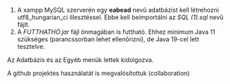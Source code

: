 1. A xampp MySQL szerverén egy <b>eabead</b> nevű adatbázist kell létrehozni utf8_hungarian_ci illesztéssel. Ebbe kell beimportálni az <i>SQL (1).sql</i> nevű fájlt.
2. A <i>FUTTHATHÓ.jar</i> fájl önmagában is futtható. Ehhez minimum Java 11 szükséges (parancssorban lehet ellenőrizni), de Java 19-cel lett tesztelve.

Az Adatbázis és az Egyéb menük lettek kidolgozva.

A github projektes használatát is megvalósítottuk (collaboration)
